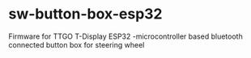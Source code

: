# sw-button-box-esp32
Firmware for TTGO T-Display ESP32 -microcontroller based bluetooth connected button box for steering wheel 
